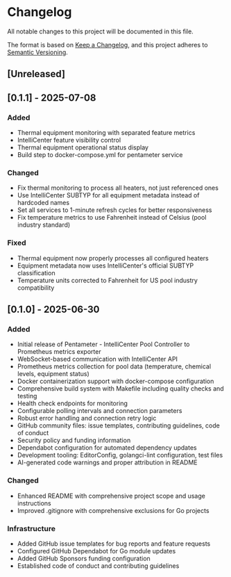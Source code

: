 # Changelog

All notable changes to this project will be documented in this file.

The format is based on [Keep a Changelog](https://keepachangelog.com/en/1.0.0/),
and this project adheres to [Semantic Versioning](https://semver.org/spec/v2.0.0.html).

## [Unreleased]

## [0.1.1] - 2025-07-08

### Added
- Thermal equipment monitoring with separated feature metrics
- IntelliCenter feature visibility control
- Thermal equipment operational status display
- Build step to docker-compose.yml for pentameter service

### Changed
- Fix thermal monitoring to process all heaters, not just referenced ones
- Use IntelliCenter SUBTYP for all equipment metadata instead of hardcoded names
- Set all services to 1-minute refresh cycles for better responsiveness
- Fix temperature metrics to use Fahrenheit instead of Celsius (pool industry standard)

### Fixed
- Thermal equipment now properly processes all configured heaters
- Equipment metadata now uses IntelliCenter's official SUBTYP classification
- Temperature units corrected to Fahrenheit for US pool industry compatibility

## [0.1.0] - 2025-06-30

### Added
- Initial release of Pentameter - IntelliCenter Pool Controller to Prometheus metrics exporter
- WebSocket-based communication with IntelliCenter API
- Prometheus metrics collection for pool data (temperature, chemical levels, equipment status)
- Docker containerization support with docker-compose configuration
- Comprehensive build system with Makefile including quality checks and testing
- Health check endpoints for monitoring
- Configurable polling intervals and connection parameters
- Robust error handling and connection retry logic
- GitHub community files: issue templates, contributing guidelines, code of conduct
- Security policy and funding information
- Dependabot configuration for automated dependency updates
- Development tooling: EditorConfig, golangci-lint configuration, test files
- AI-generated code warnings and proper attribution in README

### Changed
- Enhanced README with comprehensive project scope and usage instructions
- Improved .gitignore with comprehensive exclusions for Go projects

### Infrastructure
- Added GitHub issue templates for bug reports and feature requests
- Configured GitHub Dependabot for Go module updates
- Added GitHub Sponsors funding configuration
- Established code of conduct and contributing guidelines